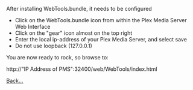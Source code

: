 After installing WebTools.bundle, it needs to be configured

* Click on the WebTools.bundle icon from within the Plex Media Server Web Interface
* Click on the "gear" icon almost on the top right
* Enter the local ip-address of your Plex Media Server, and select save
 * Do not use loopback (127.0.0.1)

You are now ready to rock, so browse to:

http://"IP Address of PMS":32400/web/WebTools/index.html

[Back...](https://github.com/dagalufh/WebTools.bundle/wiki)